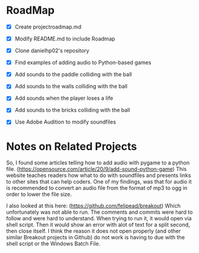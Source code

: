 # RoadMap
- [x] Create  projectroadmap.md </p>
- [x] Modify README.md to include Roadmap </p>
- [x] Clone danielhp02's repository </p>
- [x] Find examples of adding audio to Python-based games </p>
- [x] Add sounds to the paddle colliding with the ball </p>
- [x] Add sounds to the walls colliding with the ball </p>
- [x] Add sounds when the player loses a life </p>
- [x] Add sounds to the bricks colliding with the ball </p>
- [x] Use Adobe Audition to modify soundfiles </p>
# Notes on Related Projects
So, I found some articles telling how to add audio with pygame to a python file. 
(https://opensource.com/article/20/9/add-sound-python-game)
This website teaches readers how what to do with soundfiles and presents links to other sites that can help coders.
One of my findings, was that for audio it is recommended to convert an audio file from the format of mp3 to ogg in order to lower the file size.

I also looked at this here:
(https://github.com/felipead/breakout)
Which unfortunately was not able to run. The comments and commits were hard to follow and were hard to understand.
When trying to run it, it would open via shell script. Then it would show an error with alot of text for a split second, then close itself.
I think the reason it does not open properly (and other similar Breakout projects in Github) do not work is having to due with the shell script or the Windows Batch File.

